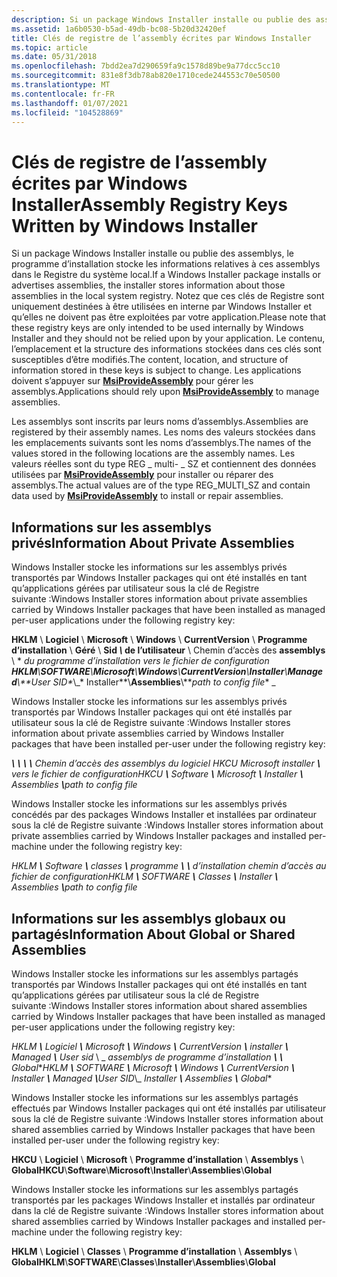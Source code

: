 ```yaml
---
description: Si un package Windows Installer installe ou publie des assemblys, le programme d’installation stocke les informations relatives à ces assemblys dans le Registre du système local.
ms.assetid: 1a6b0530-b5ad-49db-bc08-5b20d32420ef
title: Clés de registre de l’assembly écrites par Windows Installer
ms.topic: article
ms.date: 05/31/2018
ms.openlocfilehash: 7bdd2ea7d290659fa9c1578d89be9a77dcc5cc10
ms.sourcegitcommit: 831e8f3db78ab820e1710cede244553c70e50500
ms.translationtype: MT
ms.contentlocale: fr-FR
ms.lasthandoff: 01/07/2021
ms.locfileid: "104528869"
---
```

# <a name="assembly-registry-keys-written-by-windows-installer"></a><span data-ttu-id="96ce3-103">Clés de registre de l’assembly écrites par Windows Installer</span><span class="sxs-lookup"><span data-stu-id="96ce3-103">Assembly Registry Keys Written by Windows Installer</span></span>

<span data-ttu-id="96ce3-104">Si un package Windows Installer installe ou publie des assemblys, le programme d’installation stocke les informations relatives à ces assemblys dans le Registre du système local.</span><span class="sxs-lookup"><span data-stu-id="96ce3-104">If a Windows Installer package installs or advertises assemblies, the installer stores information about those assemblies in the local system registry.</span></span> <span data-ttu-id="96ce3-105">Notez que ces clés de Registre sont uniquement destinées à être utilisées en interne par Windows Installer et qu’elles ne doivent pas être exploitées par votre application.</span><span class="sxs-lookup"><span data-stu-id="96ce3-105">Please note that these registry keys are only intended to be used internally by Windows Installer and they should not be relied upon by your application.</span></span> <span data-ttu-id="96ce3-106">Le contenu, l’emplacement et la structure des informations stockées dans ces clés sont susceptibles d’être modifiés.</span><span class="sxs-lookup"><span data-stu-id="96ce3-106">The content, location, and structure of information stored in these keys is subject to change.</span></span> <span data-ttu-id="96ce3-107">Les applications doivent s’appuyer sur [**MsiProvideAssembly**](/windows/desktop/api/Msi/nf-msi-msiprovideassemblya) pour gérer les assemblys.</span><span class="sxs-lookup"><span data-stu-id="96ce3-107">Applications should rely upon [**MsiProvideAssembly**](/windows/desktop/api/Msi/nf-msi-msiprovideassemblya) to manage assemblies.</span></span>

<span data-ttu-id="96ce3-108">Les assemblys sont inscrits par leurs noms d’assemblys.</span><span class="sxs-lookup"><span data-stu-id="96ce3-108">Assemblies are registered by their assembly names.</span></span> <span data-ttu-id="96ce3-109">Les noms des valeurs stockées dans les emplacements suivants sont les noms d’assemblys.</span><span class="sxs-lookup"><span data-stu-id="96ce3-109">The names of the values stored in the following locations are the assembly names.</span></span> <span data-ttu-id="96ce3-110">Les valeurs réelles sont du type REG \_ multi- \_ SZ et contiennent des données utilisées par [**MsiProvideAssembly**](/windows/desktop/api/Msi/nf-msi-msiprovideassemblya) pour installer ou réparer des assemblys.</span><span class="sxs-lookup"><span data-stu-id="96ce3-110">The actual values are of the type REG\_MULTI\_SZ and contain data used by [**MsiProvideAssembly**](/windows/desktop/api/Msi/nf-msi-msiprovideassemblya) to install or repair assemblies.</span></span>

## <a name="information-about-private-assemblies"></a><span data-ttu-id="96ce3-111">Informations sur les assemblys privés</span><span class="sxs-lookup"><span data-stu-id="96ce3-111">Information About Private Assemblies</span></span>

<span data-ttu-id="96ce3-112">Windows Installer stocke les informations sur les assemblys privés transportés par Windows Installer packages qui ont été installés en tant qu’applications gérées par utilisateur sous la clé de Registre suivante :</span><span class="sxs-lookup"><span data-stu-id="96ce3-112">Windows Installer stores information about private assemblies carried by Windows Installer packages that have been installed as managed per-user applications under the following registry key:</span></span>

<span data-ttu-id="96ce3-113">**HKLM** \\ **Logiciel** \\ **Microsoft** \\ **Windows** \\ **CurrentVersion** \\ **Programme d’installation** \\ **Géré** \\ **Sid *_\\_* de l’utilisateur** \\ Chemin d’accès des **assemblys** \\ \* *_du programme d’installation vers le fichier de configuration_* _</span><span class="sxs-lookup"><span data-stu-id="96ce3-113">**HKLM**\\**SOFTWARE**\\**Microsoft**\\**Windows**\\**CurrentVersion**\\**Installer**\\**Managed**\\**_User SID_*_\\_\* Installer**\\**Assemblies**\\**_path to config file_* _</span></span>

<span data-ttu-id="96ce3-114">Windows Installer stocke les informations sur les assemblys privés transportés par Windows Installer packages qui ont été installés par utilisateur sous la clé de Registre suivante :</span><span class="sxs-lookup"><span data-stu-id="96ce3-114">Windows Installer stores information about private assemblies carried by Windows Installer packages that have been installed per-user under the following registry key:</span></span>

<span data-ttu-id="96ce3-115">_***\\** **\\** **\\** **\\** Chemin d’accès des assemblys du logiciel HKCU Microsoft installer **\\** _vers le fichier de configuration_*_</span><span class="sxs-lookup"><span data-stu-id="96ce3-115">_*HKCU **\\** Software **\\** Microsoft **\\** Installer **\\** Assemblies **\\**_path to config file_*_</span></span>

<span data-ttu-id="96ce3-116">Windows Installer stocke les informations sur les assemblys privés concédés par des packages Windows Installer et installées par ordinateur sous la clé de Registre suivante :</span><span class="sxs-lookup"><span data-stu-id="96ce3-116">Windows Installer stores information about private assemblies carried by Windows Installer packages and installed per-machine under the following registry key:</span></span>

<span data-ttu-id="96ce3-117">_*HKLM **\\** Software **\\** classes **\\** programme **\\** **\\** _d’installation chemin d’accès au fichier de configuration_*_</span><span class="sxs-lookup"><span data-stu-id="96ce3-117">_*HKLM **\\** SOFTWARE **\\** Classes **\\** Installer **\\** Assemblies **\\**_path to config file_*_</span></span>

## <a name="information-about-global-or-shared-assemblies"></a><span data-ttu-id="96ce3-118">Informations sur les assemblys globaux ou partagés</span><span class="sxs-lookup"><span data-stu-id="96ce3-118">Information About Global or Shared Assemblies</span></span>

<span data-ttu-id="96ce3-119">Windows Installer stocke les informations sur les assemblys partagés transportés par Windows Installer packages qui ont été installés en tant qu’applications gérées par utilisateur sous la clé de Registre suivante :</span><span class="sxs-lookup"><span data-stu-id="96ce3-119">Windows Installer stores information about shared assemblies carried by Windows Installer packages that have been installed as managed per-user applications under the following registry key:</span></span>

<span data-ttu-id="96ce3-120">_*HKLM **\\** Logiciel **\\** Microsoft **\\** Windows **\\** CurrentVersion **\\** installer **\\** Managed **\\** _User sid_*_ \\ _ *assemblys de programme d’installation **\\** **\\** Global*\*</span><span class="sxs-lookup"><span data-stu-id="96ce3-120">_*HKLM **\\** SOFTWARE **\\** Microsoft **\\** Windows **\\** CurrentVersion **\\** Installer **\\** Managed **\\**_User SID_*_\\_ *Installer **\\** Assemblies **\\** Global*\*</span></span>

<span data-ttu-id="96ce3-121">Windows Installer stocke les informations sur les assemblys partagés effectués par Windows Installer packages qui ont été installés par utilisateur sous la clé de Registre suivante :</span><span class="sxs-lookup"><span data-stu-id="96ce3-121">Windows Installer stores information about shared assemblies carried by Windows Installer packages that have been installed per-user under the following registry key:</span></span>

<span data-ttu-id="96ce3-122">**HKCU** \\ **Logiciel** \\ **Microsoft** \\ **Programme d’installation** \\ **Assemblys** \\ **Global**</span><span class="sxs-lookup"><span data-stu-id="96ce3-122">**HKCU**\\**Software**\\**Microsoft**\\**Installer**\\**Assemblies**\\**Global**</span></span>

<span data-ttu-id="96ce3-123">Windows Installer stocke les informations sur les assemblys partagés transportés par les packages Windows Installer et installés par ordinateur dans la clé de Registre suivante :</span><span class="sxs-lookup"><span data-stu-id="96ce3-123">Windows Installer stores information about shared assemblies carried by Windows Installer packages and installed per-machine under the following registry key:</span></span>

<span data-ttu-id="96ce3-124">**HKLM** \\ **Logiciel** \\ **Classes** \\ **Programme d’installation** \\ **Assemblys** \\ **Global**</span><span class="sxs-lookup"><span data-stu-id="96ce3-124">**HKLM**\\**SOFTWARE**\\**Classes**\\**Installer**\\**Assemblies**\\**Global**</span></span>

 

 



